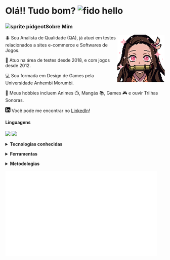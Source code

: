 # Olá!! Tudo bom? ![][1.1]

### ![][3.1]Sobre Mim

<!-- Image aligned to the right -->
<img align="right" src="assets/nezuko.gif"/>

<p> 🪲 Sou Analista de Qualidade (QA), já atuei em testes relacionados a sites e-commerce e Softwares de Jogos.</p>
<p> 🎲 Atuo na área de testes desde 2018, e com jogos desde 2012.</p>
<p> 💻 Sou formada em Design de Games pela Universidade Anhembi Morumbi. </p>
<p> 💜 Meus hobbies incluem Animes 📺, Mangás 📚, Games 🎮 e ouvir Trilhas Sonoras.</p>

[![LinkedIn][1.2]][1] Você pode me encontrar no [LinkedIn][1]!

#### Linguagens

![](https://img.shields.io/badge/Python-inactive?style=flat&logo=python&logoColor=3776AB&color=545454)
![](https://img.shields.io/badge/Java-inactive?style=flat&logo=java&logoColor=007396&color=545454)

<details>
<summary><b>
Tecnologias conhecidas
</b></summary>

![](https://img.shields.io/badge/Selenium-Python_&_Java-inactive?style=flat&logo=selenium&logoColor=43B02A&color=1b74a0)
![](https://img.shields.io/badge/Appium-Python_&_Java-inactive?style=flat&color=1b74a0)
![](https://img.shields.io/badge/Pytest-Python-inactive?style=flat&logo=pytest&logoColor=0A9EDC&color=3776AB)
![](https://img.shields.io/badge/Behave-Python-inactive?style=flat&color=3776AB)
![](https://img.shields.io/badge/JUnit5-Java-inactive?style=flat&logo=JUnit5&logoColor=25A162&color=007396)
![](https://img.shields.io/badge/REST|assured-Java-inactive?style=flat&color=007396)
![](https://img.shields.io/badge/Cucumber-Java-inactive?style=flat&logo=cucumber&logoColor=23D96C&color=007396)

</details>
<p></p>
<details>
<summary><b>
Ferramentas
</b></summary>

![](https://img.shields.io/badge/Selenium_IDE-inactive?style=flat&logo=selenium&logoColor=43B02A&color=545454)
![](https://img.shields.io/badge/Jira-inactive?style=flat&logo=jira&logoColor=0052CC&color=545454)
![](https://img.shields.io/badge/Trello-inactive?style=flat&logo=trello&logoColor=0052CC&color=545454)
![](https://img.shields.io/badge/GitHub-inactive?style=flat&logo=github&logoColor=181717&color=545454)
![](https://img.shields.io/badge/GitLab-inactive?style=flat&logo=gitlab&logoColor=FCA121&color=545454)
![](https://img.shields.io/badge/IntelliJ-inactive?style=flat&logo=intellij-idea&logoColor=000000&color=545454)
![](https://img.shields.io/badge/PyCharm-inactive?style=flat&logo=pycharm&logoColor=000000&color=545454)

</details>

<p></p>
<details>
<summary><b>
Metodologias
</b></summary>

![](https://img.shields.io/badge/Scrum-inactive?style=flat&color=545454)
![](https://img.shields.io/badge/Kanban-inactive?style=flat&color=545454)


</details>
<p></p>

<img align="center" src="assets/thatsallfolks.gif"/>


<!-- gifs -->
[1.1]: assets/Fido.gif (fido hello)
[2.1]: assets/nezuko.gif (nezuko gif)
[3.1]: assets/pidgeot-mega.webp (sprite pidgeot)

<!-- ícones -->
[1.2]: assets/linkedin.png (linkedin icon)

<!-- links -->
[1]: https://www.linkedin.com/in/jaqueline-beneduzzi (my linkedin)